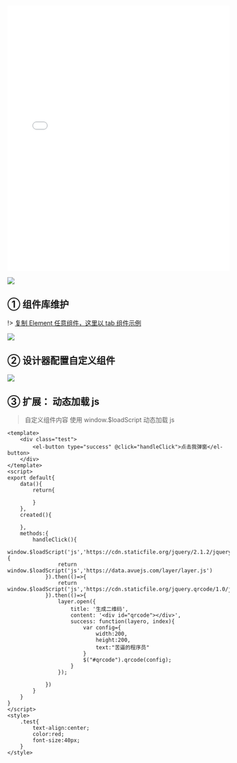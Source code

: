 <iframe src="//player.bilibili.com/player.html?aid=813556325&bvid=BV1v34y1J79z&cid=778493872&page=1&high_quality=1" scrolling="no" border="0" frameborder="no" framespacing="0" allowfullscreen="true" width="100%" height="600"> </iframe>

![](https://minio.pigx.vip/oss/1658673155.png)

## ① 组件库维护

!> [复制 Element 任意组件，这里以 tab 组件示例](https://element.eleme.io/#/zh-CN/component/tabs)

![](https://minio.pigx.vip/oss/1658673206.png)

## ② 设计器配置自定义组件

![](https://minio.pigx.vip/oss/1658673401.png)

## ③ 扩展： 动态加载 js

> 自定义组件内容 使用 window.$loadScript 动态加载 js

```
<template>
    <div class="test">
        <el-button type="success" @click="handleClick">点击我弹窗</el-button>
    </div>
</template>
<script>
export default{
    data(){
        return{

        }
    },
    created(){

    },
    methods:{
        handleClick(){
            window.$loadScript('js','https://cdn.staticfile.org/jquery/2.1.2/jquery.js').then(()=>{
                return window.$loadScript('js','https://data.avuejs.com/layer/layer.js')
            }).then(()=>{
                return window.$loadScript('js','https://cdn.staticfile.org/jquery.qrcode/1.0/jquery.qrcode.min.js')
            }).then(()=>{
                layer.open({
                    title: '生成二维码',
                    content: '<div id="qrcode"></div>',
                    success: function(layero, index){
                        var config={
                            width:200,
                            height:200,
                            text:"苦逼的程序员"
                        }
                        $("#qrcode").qrcode(config);
                    }
                });

            })
        }
    }
}
</script>
<style>
    .test{
        text-align:center;
        color:red;
        font-size:40px;
    }
</style>

```
